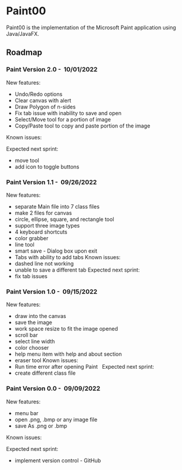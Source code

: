 
# Paint00

Paint00 is the implementation of the Microsoft Paint application using Java/JavaFX.

## Roadmap
### Paint Version 2.0 -  10/01/2022
New features:
- Undo/Redo options
- Clear canvas with alert
- Draw Polygon of n-sides
- Fix tab issue with inability to save and open
- Select/Move tool for a portion of image
- Copy/Paste tool to copy and paste portion of the image

Known issues:

Expected next sprint:
- move tool
- add icon to toggle buttons

### Paint Version 1.1 -  09/26/2022
New features:
- separate Main file into 7 class files
- make 2 files for canvas
- circle, ellipse, square, and rectangle tool
- support three image types
- 4 keyboard shortcuts
- color grabber
- line tool
- smart save - Dialog box upon exit
- Tabs with ability to add tabs
  Known issues:
- dashed line not working
- unable to save a different tab
  Expected next sprint:
- fix tab issues

### Paint Version 1.0 -  09/15/2022
New features:
- draw into the canvas
- save the image
- work space resize to fit the image opened
- scroll bar
- select line width
- color chooser
- help menu item with help and about section
- eraser tool
Known issues:
- Run time error after opening Paint
 
Expected next sprint:
- create different class file

### Paint Version 0.0 -  09/09/2022
New features:
- menu bar
- open .png, .bmp or any image file
- save As .png or .bmp

Known issues:

Expected next sprint:
- implement version control - GitHub